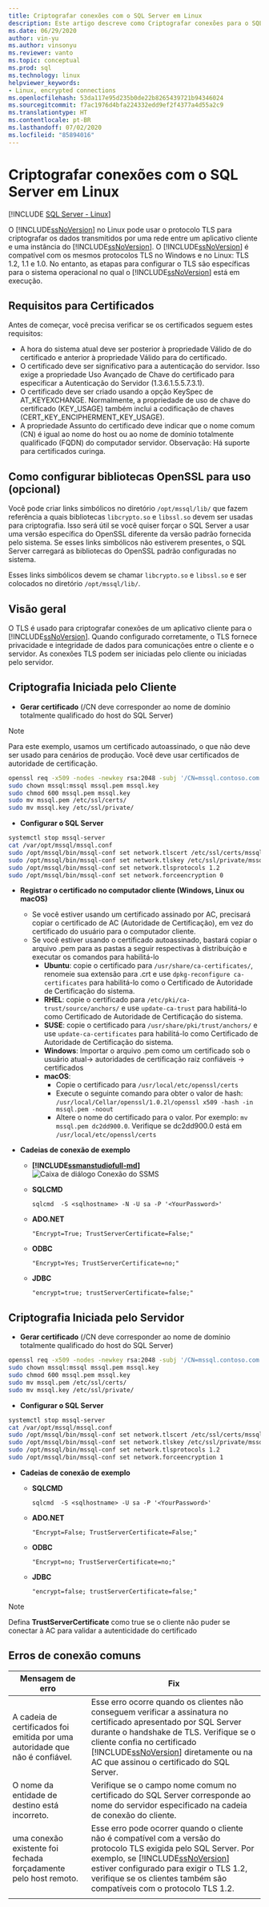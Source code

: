 ```yaml
---
title: Criptografar conexões com o SQL Server em Linux
description: Este artigo descreve como Criptografar conexões para o SQL Server em Linux.
ms.date: 06/29/2020
author: vin-yu
ms.author: vinsonyu
ms.reviewer: vanto
ms.topic: conceptual
ms.prod: sql
ms.technology: linux
helpviewer_keywords:
- Linux, encrypted connections
ms.openlocfilehash: 53da117e95d235b0de22b8265439721b94346024
ms.sourcegitcommit: f7ac1976d4bfa224332edd9ef2f4377a4d55a2c9
ms.translationtype: HT
ms.contentlocale: pt-BR
ms.lasthandoff: 07/02/2020
ms.locfileid: "85894016"
---
```

# <a name="encrypting-connections-to-sql-server-on-linux"></a>Criptografar conexões com o SQL Server em Linux

[!INCLUDE [SQL Server - Linux](../includes/applies-to-version/sql-linux.md)]

O [!INCLUDE[ssNoVersion](../includes/ssnoversion-md.md)] no Linux pode usar o protocolo TLS para criptografar os dados transmitidos por uma rede entre um aplicativo cliente e uma instância do [!INCLUDE[ssNoVersion](../includes/ssnoversion-md.md)]. O [!INCLUDE[ssNoVersion](../includes/ssnoversion-md.md)] é compatível com os mesmos protocolos TLS no Windows e no Linux: TLS 1.2, 1.1 e 1.0. No entanto, as etapas para configurar o TLS são específicas para o sistema operacional no qual o [!INCLUDE[ssNoVersion](../includes/ssnoversion-md.md)] está em execução.  

## <a name="requirements-for-certificates"></a>Requisitos para Certificados 
Antes de começar, você precisa verificar se os certificados seguem estes requisitos:
- A hora do sistema atual deve ser posterior à propriedade Válido de do certificado e anterior à propriedade Válido para do certificado.
- O certificado deve ser significativo para a autenticação do servidor. Isso exige a propriedade Uso Avançado de Chave do certificado para especificar a Autenticação do Servidor (1.3.6.1.5.5.7.3.1).
- O certificado deve ser criado usando a opção KeySpec de AT_KEYEXCHANGE. Normalmente, a propriedade de uso de chave do certificado (KEY_USAGE) também inclui a codificação de chaves (CERT_KEY_ENCIPHERMENT_KEY_USAGE).
- A propriedade Assunto do certificado deve indicar que o nome comum (CN) é igual ao nome do host ou ao nome de domínio totalmente qualificado (FQDN) do computador servidor. Observação: Há suporte para certificados curinga.

## <a name="configuring-the-openssl-libraries-for-use-optional"></a>Como configurar bibliotecas OpenSSL para uso (opcional)
Você pode criar links simbólicos no diretório `/opt/mssql/lib/` que fazem referência a quais bibliotecas `libcrypto.so` e `libssl.so` devem ser usadas para criptografia. Isso será útil se você quiser forçar o SQL Server a usar uma versão específica do OpenSSL diferente da versão padrão fornecida pelo sistema. Se esses links simbólicos não estiverem presentes, o SQL Server carregará as bibliotecas do OpenSSL padrão configuradas no sistema.

Esses links simbólicos devem se chamar `libcrypto.so` e `libssl.so` e ser colocados no diretório `/opt/mssql/lib/`.

## <a name="overview"></a>Visão geral
O TLS é usado para criptografar conexões de um aplicativo cliente para o [!INCLUDE[ssNoVersion](../includes/ssnoversion-md.md)]. Quando configurado corretamente, o TLS fornece privacidade e integridade de dados para comunicações entre o cliente e o servidor.  As conexões TLS podem ser iniciadas pelo cliente ou iniciadas pelo servidor. 

## <a name="client-initiated-encryption"></a>Criptografia Iniciada pelo Cliente 
- **Gerar certificado** (/CN deve corresponder ao nome de domínio totalmente qualificado do host do SQL Server)

> [!NOTE]
> Para este exemplo, usamos um certificado autoassinado, o que não deve ser usado para cenários de produção. Você deve usar certificados de autoridade de certificação. 

```bash
openssl req -x509 -nodes -newkey rsa:2048 -subj '/CN=mssql.contoso.com' -keyout mssql.key -out mssql.pem -days 365 
sudo chown mssql:mssql mssql.pem mssql.key 
sudo chmod 600 mssql.pem mssql.key   
sudo mv mssql.pem /etc/ssl/certs/ 
sudo mv mssql.key /etc/ssl/private/ 
```

- **Configurar o SQL Server**

```bash
systemctl stop mssql-server 
cat /var/opt/mssql/mssql.conf 
sudo /opt/mssql/bin/mssql-conf set network.tlscert /etc/ssl/certs/mssql.pem 
sudo /opt/mssql/bin/mssql-conf set network.tlskey /etc/ssl/private/mssql.key 
sudo /opt/mssql/bin/mssql-conf set network.tlsprotocols 1.2 
sudo /opt/mssql/bin/mssql-conf set network.forceencryption 0 
```

- **Registrar o certificado no computador cliente (Windows, Linux ou macOS)**

    -   Se você estiver usando um certificado assinado por AC, precisará copiar o certificado de AC (Autoridade de Certificação), em vez do certificado do usuário para o computador cliente. 
    -   Se você estiver usando o certificado autoassinado, bastará copiar o arquivo .pem para as pastas a seguir respectivas à distribuição e executar os comandos para habilitá-lo 
        - **Ubuntu**: copie o certificado para `/usr/share/ca-certificates/`, renomeie sua extensão para .crt e use `dpkg-reconfigure ca-certificates` para habilitá-lo como o Certificado de Autoridade de Certificação do sistema. 
        - **RHEL**: copie o certificado para `/etc/pki/ca-trust/source/anchors/` e use `update-ca-trust` para habilitá-lo como Certificado de Autoridade de Certificação do sistema.
        - **SUSE**: copie o certificado para `/usr/share/pki/trust/anchors/` e use `update-ca-certificates` para habilitá-lo como Certificado de Autoridade de Certificação do sistema.
        - **Windows**:  Importar o arquivo .pem como um certificado sob o usuário atual-> autoridades de certificação raiz confiáveis -> certificados
        - **macOS**: 
           - Copie o certificado para `/usr/local/etc/openssl/certs`
           - Execute o seguinte comando para obter o valor de hash: `/usr/local/Cellar/openssl/1.0.2l/openssl x509 -hash -in mssql.pem -noout`
           - Altere o nome do certificado para o valor. Por exemplo: `mv mssql.pem dc2dd900.0`. Verifique se dc2dd900.0 está em `/usr/local/etc/openssl/certs`
    
-   **Cadeias de conexão de exemplo** 

    - **[!INCLUDE[ssmanstudiofull-md](../includes/ssmanstudiofull-md.md)]**   
  ![Caixa de diálogo Conexão do SSMS](media/sql-server-linux-encrypted-connections/ssms-encrypt-connection.png "caixa de diálogo de conexão do SSMS")  
  
    - **SQLCMD** 

        `sqlcmd  -S <sqlhostname> -N -U sa -P '<YourPassword>'`

    - **ADO.NET** 

        `"Encrypt=True; TrustServerCertificate=False;"`

    - **ODBC** 

        `"Encrypt=Yes; TrustServerCertificate=no;"`

    - **JDBC** 

        `"encrypt=true; trustServerCertificate=false;"`

## <a name="server-initiated-encryption"></a>Criptografia Iniciada pelo Servidor 

- **Gerar certificado** (/CN deve corresponder ao nome de domínio totalmente qualificado do host do SQL Server)

```bash
openssl req -x509 -nodes -newkey rsa:2048 -subj '/CN=mssql.contoso.com' -keyout mssql.key -out mssql.pem -days 365 
sudo chown mssql:mssql mssql.pem mssql.key 
sudo chmod 600 mssql.pem mssql.key   
sudo mv mssql.pem /etc/ssl/certs/ 
sudo mv mssql.key /etc/ssl/private/ 
```

- **Configurar o SQL Server**

```bash
systemctl stop mssql-server 
cat /var/opt/mssql/mssql.conf 
sudo /opt/mssql/bin/mssql-conf set network.tlscert /etc/ssl/certs/mssql.pem 
sudo /opt/mssql/bin/mssql-conf set network.tlskey /etc/ssl/private/mssql.key 
sudo /opt/mssql/bin/mssql-conf set network.tlsprotocols 1.2 
sudo /opt/mssql/bin/mssql-conf set network.forceencryption 1 
```

-   **Cadeias de conexão de exemplo** 

    - **SQLCMD**

        `sqlcmd  -S <sqlhostname> -U sa -P '<YourPassword>'`

    - **ADO.NET** 

        `"Encrypt=False; TrustServerCertificate=False;"`

    - **ODBC** 

        `"Encrypt=no; TrustServerCertificate=no;"`

    - **JDBC** 

        `"encrypt=false; trustServerCertificate=false;"`

> [!NOTE]
> Defina **TrustServerCertificate** como true se o cliente não puder se conectar à AC para validar a autenticidade do certificado

## <a name="common-connection-errors"></a>Erros de conexão comuns  

|Mensagem de erro |Fix |
|--- |--- |
|A cadeia de certificados foi emitida por uma autoridade que não é confiável.  |Esse erro ocorre quando os clientes não conseguem verificar a assinatura no certificado apresentado por SQL Server durante o handshake de TLS. Verifique se o cliente confia no certificado [!INCLUDE[ssNoVersion](../includes/ssnoversion-md.md)] diretamente ou na AC que assinou o certificado do SQL Server. |
|O nome da entidade de destino está incorreto.  |Verifique se o campo nome comum no certificado do SQL Server corresponde ao nome do servidor especificado na cadeia de conexão do cliente. |  
|uma conexão existente foi fechada forçadamente pelo host remoto. |Esse erro pode ocorrer quando o cliente não é compatível com a versão do protocolo TLS exigida pelo SQL Server. Por exemplo, se [!INCLUDE[ssNoVersion](../includes/ssnoversion-md.md)] estiver configurado para exigir o TLS 1.2, verifique se os clientes também são compatíveis com o protocolo TLS 1.2. |
| | |   
